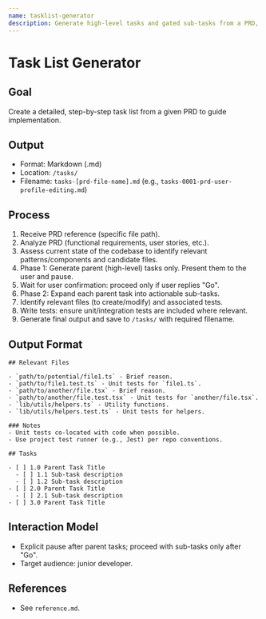 ```yaml
---
name: tasklist-generator
description: Generate high-level tasks and gated sub-tasks from a PRD, with relevant files and testing guidance.
---
```


# Task List Generator

## Goal
Create a detailed, step-by-step task list from a given PRD to guide implementation.

## Output
- Format: Markdown (.md)
- Location: `/tasks/`
- Filename: `tasks-[prd-file-name].md` (e.g., `tasks-0001-prd-user-profile-editing.md`)

## Process
1. Receive PRD reference (specific file path).
2. Analyze PRD (functional requirements, user stories, etc.).
3. Assess current state of the codebase to identify relevant patterns/components and candidate files.
4. Phase 1: Generate parent (high-level) tasks only. Present them to the user and pause.
5. Wait for user confirmation: proceed only if user replies "Go".
6. Phase 2: Expand each parent task into actionable sub-tasks.
7. Identify relevant files (to create/modify) and associated tests.
8. Write tests: ensure unit/integration tests are included where relevant.
9. Generate final output and save to `/tasks/` with required filename.

## Output Format
```
## Relevant Files

- `path/to/potential/file1.ts` - Brief reason.
- `path/to/file1.test.ts` - Unit tests for `file1.ts`.
- `path/to/another/file.tsx` - Brief reason.
- `path/to/another/file.test.tsx` - Unit tests for `another/file.tsx`.
- `lib/utils/helpers.ts` - Utility functions.
- `lib/utils/helpers.test.ts` - Unit tests for helpers.

### Notes
- Unit tests co-located with code when possible.
- Use project test runner (e.g., Jest) per repo conventions.

## Tasks

- [ ] 1.0 Parent Task Title
  - [ ] 1.1 Sub-task description
  - [ ] 1.2 Sub-task description
- [ ] 2.0 Parent Task Title
  - [ ] 2.1 Sub-task description
- [ ] 3.0 Parent Task Title
```

## Interaction Model
- Explicit pause after parent tasks; proceed with sub-tasks only after "Go".
- Target audience: junior developer.

## References
- See `reference.md`.
